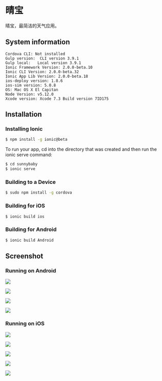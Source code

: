 # 晴宝

晴宝，最简洁的天气应用。

## System information

```
Cordova CLI: Not installed
Gulp version:  CLI version 3.9.1
Gulp local:   Local version 3.9.1
Ionic Framework Version: 2.0.0-beta.10
Ionic CLI Version: 2.0.0-beta.32
Ionic App Lib Version: 2.0.0-beta.18
ios-deploy version: 1.8.6 
ios-sim version: 5.0.8 
OS: Mac OS X El Capitan
Node Version: v5.12.0
Xcode version: Xcode 7.3 Build version 7ID175 
```

## Installation

### Installing Ionic

```bash
$ npm install -g ionic@beta
```

To run your app, cd into the directory that was created and then run the ionic serve command:

```bash
$ cd sunnybaby
$ ionic serve
```

### Building to a Device

```bash
$ sudo npm install -g cordova
```

### Building for iOS

```bash
$ ionic build ios
```

### Building for Android

```bash
$ ionic build Android
```

## Screenshot

### Running on Android

![](http://airing.ursb.me/image/android-sunny-1.jpg-h600.jpg)

![](http://airing.ursb.me/image/android-sunny-2.jpg-h600.jpg)

![](http://airing.ursb.me/image/android-sunny-3.jpg-h600.jpg)

![](http://airing.ursb.me/image/android-sunny-4.jpg-h600.jpg)

### Running on iOS

![](http://airing.ursb.me/image/ios-sunny-1.png-h600.jpg)

![](http://airing.ursb.me/image/ios-sunny-2.png-h600.jpg)

![](http://airing.ursb.me/image/ios-sunny-3.png-h600.jpg)

![](http://airing.ursb.me/image/ios-sunny-4.png-h600.jpg)

![](http://airing.ursb.me/image/ios-sunny-5.png-h600.jpg)

